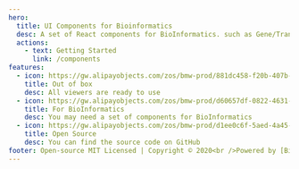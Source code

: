 ```yaml
---
hero:
  title: UI Components for Bioinformatics
  desc: A set of React components for BioInformatics. such as Gene/Transcript Map from GTex Portal, Pathology Image Viewer, etc.
  actions:
    - text: Getting Started
      link: /components
features:
  - icon: https://gw.alipayobjects.com/zos/bmw-prod/881dc458-f20b-407b-947a-95104b5ec82b/k79dm8ih_w144_h144.png
    title: Out of box
    desc: All viewers are ready to use
  - icon: https://gw.alipayobjects.com/zos/bmw-prod/d60657df-0822-4631-9d7c-e7a869c2f21c/k79dmz3q_w126_h126.png
    title: For BioInformatics
    desc: You may need a set of components for BioInformatics
  - icon: https://gw.alipayobjects.com/zos/bmw-prod/d1ee0c6f-5aed-4a45-a507-339a4bfe076c/k7bjsocq_w144_h144.png
    title: Open Source
    desc: You can find the source code on GitHub
footer: Open-source MIT Licensed | Copyright © 2020<br />Powered by [BioMiner Team](https://biominer.3steps.cn)
---
```

